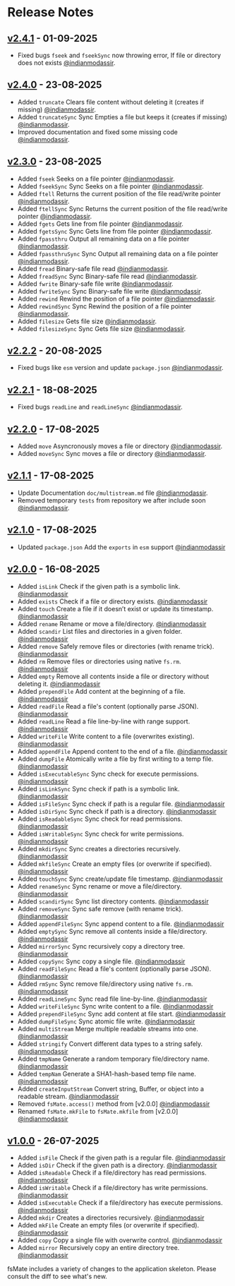 # Release Notes

## [v2.4.1](https://github.com/jsvibe/quanter/compare/v2.4.0...v2.4.1) - 01-09-2025

- Fixed bugs `fseek` and `fseekSync` now throwing error, If file or directory does not exists [@indianmodassir](https://github.com/indianmodassir).

## [v2.4.0](https://github.com/jsvibe/quanter/compare/v2.3.0...v2.4.0) - 23-08-2025

- Added `truncate` Clears file content without deleting it (creates if missing) [@indianmodassir](https://github.com/indianmodassir).
- Added `truncateSync` Sync Empties a file but keeps it (creates if missing) [@indianmodassir](https://github.com/indianmodassir).
- Improved documentation and fixed some missing code [@indianmodassir](https://github.com/indianmodassir).

## [v2.3.0](https://github.com/jsvibe/quanter/compare/v2.2.2...v2.3.0) - 23-08-2025

- Added `fseek` Seeks on a file pointer [@indianmodassir](https://github.com/indianmodassir).
- Added `fseekSync` Sync Seeks on a file pointer [@indianmodassir](https://github.com/indianmodassir).
- Added `ftell` Returns the current position of the file read/write pointer [@indianmodassir](https://github.com/indianmodassir).
- Added `ftellSync` Sync Returns the current position of the file read/write pointer [@indianmodassir](https://github.com/indianmodassir).
- Added `fgets` Gets line from file pointer [@indianmodassir](https://github.com/indianmodassir).
- Added `fgetsSync` Sync Gets line from file pointer [@indianmodassir](https://github.com/indianmodassir).
- Added `fpassthru` Output all remaining data on a file pointer [@indianmodassir](https://github.com/indianmodassir).
- Added `fpassthruSync` Sync Output all remaining data on a file pointer [@indianmodassir](https://github.com/indianmodassir).
- Added `fread` Binary-safe file read [@indianmodassir](https://github.com/indianmodassir).
- Added `freadSync` Sync Binary-safe file read [@indianmodassir](https://github.com/indianmodassir).
- Added `fwrite` Binary-safe file write [@indianmodassir](https://github.com/indianmodassir).
- Added `fwriteSync` Sync Binary-safe file write [@indianmodassir](https://github.com/indianmodassir).
- Added `rewind` Rewind the position of a file pointer [@indianmodassir](https://github.com/indianmodassir).
- Added `rewindSync` Sync Rewind the position of a file pointer [@indianmodassir](https://github.com/indianmodassir).
- Added `filesize` Gets file size [@indianmodassir](https://github.com/indianmodassir).
- Added `filesizeSync` Sync Gets file size [@indianmodassir](https://github.com/indianmodassir).

## [v2.2.2](https://github.com/jsvibe/quanter/compare/v2.2.1...v2.2.2) - 20-08-2025

- Fixed bugs like `esm` version and update `package.json` [@indianmodassir](https://github.com/indianmodassir).

## [v2.2.1](https://github.com/jsvibe/quanter/compare/v2.2.0...v2.2.1) - 18-08-2025

- Fixed bugs `readLine` and `readLineSync` [@indianmodassir](https://github.com/indianmodassir).

## [v2.2.0](https://github.com/jsvibe/quanter/compare/v2.1.1...v2.2.0) - 17-08-2025

- Added `move` Asyncronously moves a file or directory [@indianmodassir](https://github.com/indianmodassir).
- Added `moveSync` Sync moves a file or directory [@indianmodassir](https://github.com/indianmodassir).

## [v2.1.1](https://github.com/jsvibe/quanter/compare/v2.1.0...v2.1.1) - 17-08-2025

- Update Documentation `doc/multistream.md` file [@indianmodassir](https://github.com/indianmodassir).
- Removed temporary `tests` from repository we after include soon [@indianmodassir](https://github.com/indianmodassir).

## [v2.1.0](https://github.com/jsvibe/quanter/compare/v2.0.0...v2.1.0) - 17-08-2025

- Updated `package.json` Add the `exports` in `esm` support [@indianmodassir](https://github.com/indianmodassir)

## [v2.0.0](https://github.com/jsvibe/quanter/compare/v1.0.0...v2.0.0) - 16-08-2025

- Added `isLink` Check if the given path is a symbolic link. [@indianmodassir](https://github.com/indianmodassir)
- Added `exists` Check if a file or directory exists. [@indianmodassir](https://github.com/indianmodassir)
- Added `touch` Create a file if it doesn’t exist or update its timestamp. [@indianmodassir](https://github.com/indianmodassir)
- Added `rename` Rename or move a file/directory. [@indianmodassir](https://github.com/indianmodassir)
- Added `scandir` List files and directories in a given folder. [@indianmodassir](https://github.com/indianmodassir)
- Added `remove` Safely remove files or directories (with rename trick). [@indianmodassir](https://github.com/indianmodassir)
- Added `rm` Remove files or directories using native `fs.rm`. [@indianmodassir](https://github.com/indianmodassir)
- Added `empty` Remove all contents inside a file or directory without deleting it. [@indianmodassir](https://github.com/indianmodassir)
- Added `prependFile` Add content at the beginning of a file. [@indianmodassir](https://github.com/indianmodassir)
- Added `readFile` Read a file's content (optionally parse JSON). [@indianmodassir](https://github.com/indianmodassir)
- Added `readLine` Read a file line-by-line with range support. [@indianmodassir](https://github.com/indianmodassir)
- Added `writeFile` Write content to a file (overwrites existing). [@indianmodassir](https://github.com/indianmodassir)
- Added `appendFile` Append content to the end of a file. [@indianmodassir](https://github.com/indianmodassir)
- Added `dumpFile` Atomically write a file by first writing to a temp file. [@indianmodassir](https://github.com/indianmodassir)
- Added `isExecutableSync` Sync check for execute permissions. [@indianmodassir](https://github.com/indianmodassir)
- Added `isLinkSync` Sync check if path is a symbolic link. [@indianmodassir](https://github.com/indianmodassir)
- Added `isFileSync` Sync check if path is a regular file. [@indianmodassir](https://github.com/indianmodassir)
- Added `isDirSync` Sync check if path is a directory. [@indianmodassir](https://github.com/indianmodassir)
- Added `isReadableSync` Sync check for read permissions. [@indianmodassir](https://github.com/indianmodassir)
- Added `isWritableSync` Sync check for write permissions. [@indianmodassir](https://github.com/indianmodassir)
- Added `mkdirSync` Sync creates a directories recursively. [@indianmodassir](https://github.com/indianmodassir)
- Added `mkfileSync` Create an empty files (or overwrite if specified). [@indianmodassir](https://github.com/indianmodassir)
- Added `touchSync` Sync create/update file timestamp. [@indianmodassir](https://github.com/indianmodassir)
- Added `renameSync` Sync rename or move a file/directory. [@indianmodassir](https://github.com/indianmodassir)
- Added `scandirSync` Sync list directory contents. [@indianmodassir](https://github.com/indianmodassir)
- Added `removeSync` Sync safe remove (with rename trick). [@indianmodassir](https://github.com/indianmodassir)
- Added `appendFileSync` Sync append content to a file. [@indianmodassir](https://github.com/indianmodassir)
- Added `emptySync` Sync remove all contents inside a file/directory. [@indianmodassir](https://github.com/indianmodassir)
- Added `mirrorSync` Sync recursively copy a directory tree. [@indianmodassir](https://github.com/indianmodassir)
- Added `copySync` Sync copy a single file. [@indianmodassir](https://github.com/indianmodassir)
- Added `readFileSync` Read a file's content (optionally parse JSON). [@indianmodassir](https://github.com/indianmodassir)
- Added `rmSync` Sync remove file/directory using native `fs.rm`. [@indianmodassir](https://github.com/indianmodassir)
- Added `readLineSync` Sync read file line-by-line. [@indianmodassir](https://github.com/indianmodassir)
- Added `writeFileSync` Sync write content to a file. [@indianmodassir](https://github.com/indianmodassir)
- Added `prependFileSync` Sync add content at file start. [@indianmodassir](https://github.com/indianmodassir)
- Added `dumpFileSync` Sync atomic file write. [@indianmodassir](https://github.com/indianmodassir)
- Added `multiStream` Merge multiple readable streams into one. [@indianmodassir](https://github.com/indianmodassir)
- Added `stringify` Convert different data types to a string safely. [@indianmodassir](https://github.com/indianmodassir)
- Added `tmpName` Generate a random temporary file/directory name. [@indianmodassir](https://github.com/indianmodassir)
- Added `tempNam` Generate a SHA1-hash-based temp file name. [@indianmodassir](https://github.com/indianmodassir)
- Added `createInputStream` Convert string, Buffer, or object into a readable stream. [@indianmodassir](https://github.com/indianmodassir)
- Removed `fsMate.access()` method from [v2.0.0] [@indianmodassir](https://github.com/indianmodassir)
- Renamed `fsMate.mkFile` to `fsMate.mkfile` from [v2.0.0] [@indianmodassir](https://github.com/indianmodassir)

## [v1.0.0](https://github.com/jsvibe/fsmate/releases/tag/v1.0.0) - 26-07-2025

- Added `isFile` Check if the given path is a regular file. [@indianmodassir](https://github.com/indianmodassir)
- Added `isDir` Check if the given path is a directory. [@indianmodassir](https://github.com/indianmodassir)
- Added `isReadable` Check if a file/directory has read permissions. [@indianmodassir](https://github.com/indianmodassir)
- Added `isWritable` Check if a file/directory has write permissions. [@indianmodassir](https://github.com/indianmodassir)
- Added `isExecutable` Check if a file/directory has execute permissions. [@indianmodassir](https://github.com/indianmodassir)
- Added `mkdir` Creates a directories recursively. [@indianmodassir](https://github.com/indianmodassir)
- Added `mkFile` Create an empty files (or overwrite if specified). [@indianmodassir](https://github.com/indianmodassir)
- Added `copy` Copy a single file with overwrite control. [@indianmodassir](https://github.com/indianmodassir)
- Added `mirror` Recursively copy an entire directory tree. [@indianmodassir](https://github.com/indianmodassir)

fsMate includes a variety of changes to the application skeleton. Please consult the diff to see what's new.